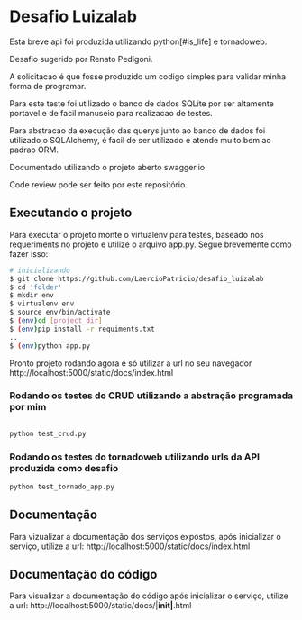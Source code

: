 # Desafio Luizalab

Esta breve api foi produzida utilizando python[#is_life] e tornadoweb.

Desafio sugerido por Renato Pedigoni.

A solicitacao é que fosse produzido um codigo simples para validar minha forma de programar.

Para este teste foi utilizado o banco de dados SQLite por ser altamente portavel e de facil manuseio para realizacao de testes.

Para abstracao da execução das querys junto ao banco de dados foi utilizado o SQLAlchemy, é facil de ser utilizado e atende muito bem ao padrao ORM.

Documentado utilizando o projeto aberto swagger.io

Code review pode ser feito por este repositório.

## Executando o projeto
Para executar o projeto monte o virtualenv para testes, baseado nos requeriments no projeto e utilize o arquivo app.py.
Segue brevemente como fazer isso:

```bash
# inicializando
$ git clone https://github.com/LaercioPatricio/desafio_luizalab
$ cd 'folder'
$ mkdir env
$ virtualenv env
$ source env/bin/activate
$ (env)cd [project_dir]
$ (env)pip install -r requiments.txt
..
$ (env)python app.py

```
Pronto projeto rodando agora é só utilizar a url no seu navegador
http://localhost:5000/static/docs/index.html


### Rodando os testes do CRUD utilizando a abstração programada por mim
```bash

python test_crud.py

```
### Rodando os testes do tornadoweb utilizando urls da API produzida como desafio

```bash
python test_tornado_app.py

```

## Documentação
Para vizualizar a documentação dos serviços expostos, após inicializar o serviço, utilize a url: http://localhost:5000/static/docs/index.html

## Documentação do código
Para visualizar a documentação do código após inicializar o serviço, utilize a url: http://localhost:5000/static/docs/|__init|__.html

